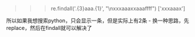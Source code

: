 >>>re.findall('.{3}aaa.{1}', "\nxxxaaaxxaaaffff")
['xxxaaax']

所以如果我想搜索python，只会显示一条，但是实际上有2条
    - 换一种思路，先replace，然后在findall就可以解决了